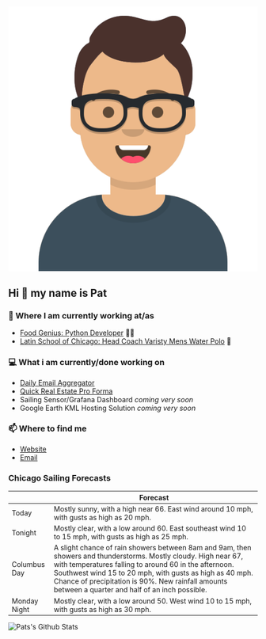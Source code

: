 [![Social banner for p-j-falconer](https://raw.githubusercontent.com/P-J-FALCONER/P-J-FALCONER/master/assets/avataaars.svg)](https://patfalconer.com/)
## Hi :wave: my name is Pat

### 💼 Where I am currently working at/as
- [Food Genius: Python Developer](https://getfoodgenius.com/) 🍔🐍
- [Latin School of Chicago: Head Coach Varisty Mens Water Polo](https://www.latinschool.org/) 🤽


### 💻 What i am currently/done working on
 - [Daily Email Aggregator](https://github.com/P-J-FALCONER/dott_daily_mail)
 - [Quick Real Estate Pro Forma](https://github.com/P-J-FALCONER/henry)
 - Sailing Sensor/Grafana Dashboard *coming very soon*
 - Google Earth KML Hosting Solution *coming very soon*

### 📫 Where to find me
 - [Website](https://patfalconer.com/)
 - [Email](mailto:patrick.j.falconer@gmail.com)


### Chicago Sailing Forecasts
|   | Forecast  |
|---|---|
| Today | Mostly sunny, with a high near 66. East wind around 10 mph, with gusts as high as 20 mph. |
| Tonight | Mostly clear, with a low around 60. East southeast wind 10 to 15 mph, with gusts as high as 25 mph. |
| Columbus Day | A slight chance of rain showers between 8am and 9am, then showers and thunderstorms. Mostly cloudy. High near 67, with temperatures falling to around 60 in the afternoon. Southwest wind 15 to 20 mph, with gusts as high as 40 mph. Chance of precipitation is 90%. New rainfall amounts between a quarter and half of an inch possible. |
| Monday Night | Mostly clear, with a low around 50. West wind 10 to 15 mph, with gusts as high as 30 mph. |

![Pats's Github Stats](https://github-readme-stats.vercel.app/api?username=p-j-falconer&show_icons=true&theme=radical)
